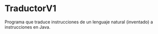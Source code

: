 # TraductorV1
Programa que traduce instrucciones de un lenguaje natural (inventado) a instrucciones en Java.
